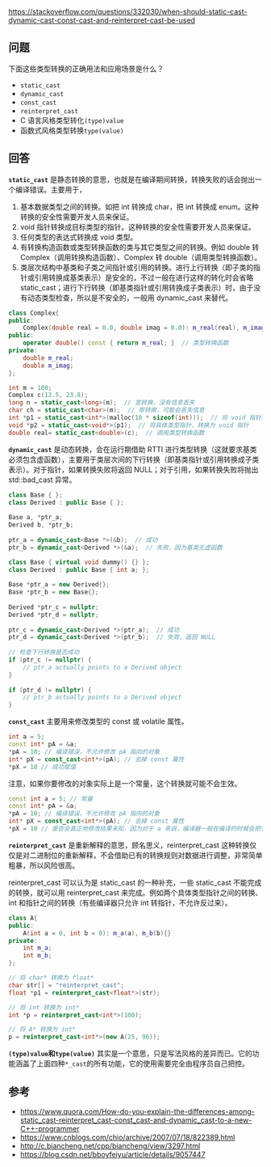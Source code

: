<https://stackoverflow.com/questions/332030/when-should-static-cast-dynamic-cast-const-cast-and-reinterpret-cast-be-used>

## 问题

下面这些类型转换的正确用法和应用场景是什么？

- `static_cast`
- `dynamic_cast`
- `const_cast`
- `reinterpret_cast`
- C 语言风格类型转化`(type)value`
- 函数式风格类型转换`type(value)`

## 回答

**`static_cast`** 是静态转换的意思，也就是在编译期间转换，转换失败的话会抛出一个编译错误。主要用于，

1. 基本数据类型之间的转换。如把 int 转换成 char，把 int 转换成 enum。这种转换的安全性需要开发人员来保证。
2. void 指针转换成目标类型的指针。这种转换的安全性需要开发人员来保证。
3. 任何类型的表达式转换成 void 类型。
4. 有转换构造函数或类型转换函数的类与其它类型之间的转换。例如 double 转 Complex（调用转换构造函数）、Complex 转 double（调用类型转换函数）。
5. 类层次结构中基类和子类之间指针或引用的转换。进行上行转换（即子类的指针或引用转换成基类表示）是安全的，不过一般在进行这样的转化时会省略 static_cast；进行下行转换（即基类指针或引用转换成子类表示）时，由于没有动态类型检查，所以是不安全的，一般用 dynamic_cast 来替代。

```c++
class Complex{
public:
    Complex(double real = 0.0, double imag = 0.0): m_real(real), m_imag(imag){ }
public:
    operator double() const { return m_real; }  // 类型转换函数
private:
    double m_real;
    double m_imag;
};

int m = 100;
Complex c(12.5, 23.8);
long n = static_cast<long>(m);  // 宽转换，没有信息丢失
char ch = static_cast<char>(m);  // 窄转换，可能会丢失信息
int *p1 = static_cast<int*>(malloc(10 * sizeof(int)));  // 将 void 指针转换为具体类型指针
void *p2 = static_cast<void*>(p1);  // 将具体类型指针，转换为 void 指针
double real= static_cast<double>(c);  // 调用类型转换函数
```

**`dynamic_cast`** 是动态转换，会在运行期借助 RTTI 进行类型转换（这就要求基类必须包含虚函数），主要用于类层次间的下行转换（即基类指针或引用转换成子类表示）。对于指针，如果转换失败将返回 NULL；对于引用，如果转换失败将抛出 std::bad_cast 异常。

```c++
class Base { };
class Derived : public Base { };
 
Base a, *ptr_a;
Derived b, *ptr_b;
 
ptr_a = dynamic_cast<Base *>(&b);  // 成功
ptr_b = dynamic_cast<Derived *>(&a);  // 失败，因为基类无虚函数
```

```c++
class Base { virtual void dummy() {} };
class Derived : public Base { int a; };
 
Base *ptr_a = new Derived{};
Base *ptr_b = new Base{};
 
Derived *ptr_c = nullptr;
Derived *ptr_d = nullptr;
 
ptr_c = dynamic_cast<Derived *>(ptr_a);  // 成功
ptr_d = dynamic_cast<Derived *>(ptr_b);  // 失败，返回 NULL
 
// 检查下行转换是否成功
if (ptr_c != nullptr) {
	// ptr_a actually points to a Derived object 
}
 
if (ptr_d != nullptr) {
    // ptr_b actually points to a Derived object 
}
```

**`const_cast`** 主要用来修改类型的 const 或 volatile 属性。

```c++
int a = 5;
const int* pA = &a;
*pA = 10; // 编译错误，不允许修改 pA 指向的对象
int* pX = const_cast<int*>(pA); // 去掉 const 属性
*pX = 10 // 成功赋值
```

注意，如果你要修改的对象实际上是一个常量，这个转换就可能不会生效。

```c++
const int a = 5; // 常量
const int* pA = &a;
*pA = 10; // 编译错误，不允许修改 pA 指向的对象
int* pX = const_cast<int*>(pA); // 去掉 const 属性
*pX = 10 // 是否会真正地修改结果未知，因为对于 a 来说，编译器一般在编译的时候会把它放进常量表中
```

**`reinterpret_cast`** 是重新解释的意思，顾名思义，reinterpret_cast 这种转换仅仅是对二进制位的重新解释，不会借助已有的转换规则对数据进行调整，非常简单粗暴，所以风险很高。

reinterpret_cast 可以认为是 static_cast 的一种补充，一些 static_cast 不能完成的转换，就可以用 reinterpret_cast 来完成。例如两个具体类型指针之间的转换、int 和指针之间的转换（有些编译器只允许 int 转指针，不允许反过来）。

```c++
class A{
public:
    A(int a = 0, int b = 0): m_a(a), m_b(b){}
private:
    int m_a;
    int m_b;
};

// 将 char* 转换为 float*
char str[] = "reinterpret_cast";
float *p1 = reinterpret_cast<float*>(str);

// 将 int 转换为 int*
int *p = reinterpret_cast<int*>(100);

// 将 A* 转换为 int*
p = reinterpret_cast<int*>(new A(25, 96));
```

**`(type)value`和`type(value)`** 其实是一个意思，只是写法风格的差异而已。它的功能涵盖了上面四种`*_cast`的所有功能，它的使用需要完全由程序员自己把控。

## 参考

- <https://www.quora.com/How-do-you-explain-the-differences-among-static_cast-reinterpret_cast-const_cast-and-dynamic_cast-to-a-new-C++-programmer>
- <https://www.cnblogs.com/chio/archive/2007/07/18/822389.html>
- <http://c.biancheng.net/cpp/biancheng/view/3297.html>
- <https://blog.csdn.net/bboyfeiyu/article/details/9057447>

